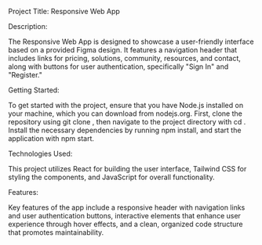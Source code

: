 Project Title: Responsive Web App

Description:

The Responsive Web App is designed to showcase a user-friendly interface based on a provided Figma design. It features a navigation header that includes links for pricing, solutions, community, resources, and contact, along with buttons for user authentication, specifically "Sign In" and "Register."

Getting Started:

To get started with the project, ensure that you have Node.js installed on your machine, which you can download from nodejs.org. First, clone the repository using git clone <your-repository-url>, then navigate to the project directory with cd <project-directory>. Install the necessary dependencies by running npm install, and start the application with npm start.

Technologies Used:

This project utilizes React for building the user interface, Tailwind CSS for styling the components, and JavaScript for overall functionality.

Features:

Key features of the app include a responsive header with navigation links and user authentication buttons, interactive elements that enhance user experience through hover effects, and a clean, organized code structure that promotes maintainability.



